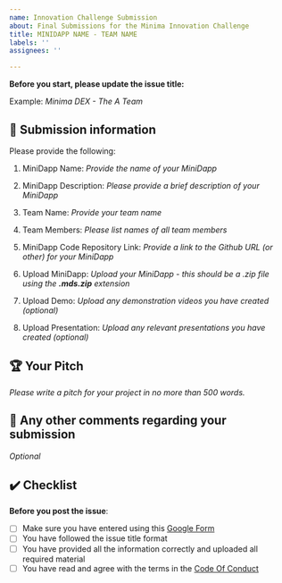 ```yaml
---
name: Innovation Challenge Submission
about: Final Submissions for the Minima Innovation Challenge
title: MINIDAPP NAME - TEAM NAME
labels: ''
assignees: ''

---
```


**Before you start, please update the issue title:**

Example: *Minima DEX - The A Team*

## :star2: Submission information

Please provide the following:

1. MiniDapp Name: *Provide the name of your MiniDapp*

2. MiniDapp Description: *Please provide a brief description of your MiniDapp*

3. Team Name: *Provide your team name*

4. Team Members: *Please list names of all team members*

5. MiniDapp Code Repository Link: *Provide a link to the Github URL (or other) for your MiniDapp*

6. Upload MiniDapp: *Upload your MiniDapp - this should be a .zip file using the **.mds.zip** extension*

7. Upload Demo: *Upload any demonstration videos you have created (optional)*

8. Upload Presentation: *Upload any relevant presentations you have created (optional)*


## :trophy: Your Pitch
*Please write a pitch for your project in no more than 500 words.*


##  :round_pushpin: Any other comments regarding your submission
*Optional*

## :heavy_check_mark: Checklist

**Before you post the issue**:
- [ ] Make sure you have entered using this [Google Form](https://docs.google.com/forms/d/e/1FAIpQLSdW-r1iTN2JUxaLhKZxLj4FgRnIF6yZWAXB30hj4c-vwaNuPw/viewform)
- [ ] You have followed the issue title format
- [ ] You have provided all the information correctly and uploaded all required material 
- [ ] You have read and agree with the terms in the [Code Of Conduct]()
